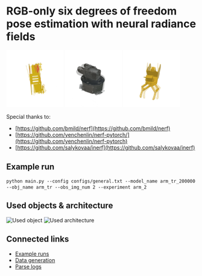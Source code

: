 # RGB-only six degrees of freedom pose estimation with neural radiance fields

<p float="left" text-align='center'>
  <img src="/assets/imgs/0_afast_i1batch512_TEST.gif" width="30%" />
  <img src="/assets/imgs/1_bnfast_i2batch512_TEST.gif" width="30%" /> 
  <img src="/assets/imgs/2_gyfast_i1batch512_TEST.gif" width="30%" />
</p>

Special thanks to:
- [https://github.com/bmild/nerf](https://github.com/bmild/nerf)
- [https://github.com/yenchenlin/nerf-pytorch/](https://github.com/yenchenlin/nerf-pytorch)
- [https://github.com/salykovaa/inerf](https://github.com/salykovaa/inerf)

## Example run
```
python main.py --config configs/general.txt --model_name arm_tr_200000 --obj_name arm_tr --obs_img_num 2 --experiment arm_2
```

## Used objects & architecture
![Used object](/assets/imgs/tilted_merged_5.png)
![Used architecture](/assets/imgs/full_work_arch_whitebg.png)

## Connected links
- [Example runs](https://bit.ly/3yA0N2J)
- [Data generation](https://github.com/nellika/synth-data-generator)
- [Parse logs](https://github.com/nellika/parse-thesis-results)


